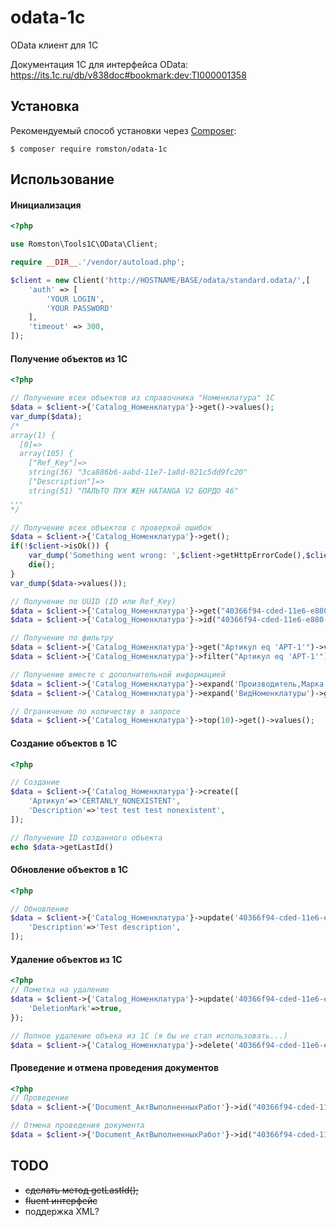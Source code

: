 # odata-1c
OData клиент для 1C 

Документация 1С для интерфейса OData: https://its.1c.ru/db/v838doc#bookmark:dev:TI000001358

Установка
------------

Рекомендуемый способ установки через
[Composer](http://getcomposer.org):

```
$ composer require romston/odata-1c
```

Использование
-----
#### Инициализация
```php
<?php

use Romston\Tools1C\OData\Client;

require __DIR__.'/vendor/autoload.php';

$client = new Client('http://HOSTNAME/BASE/odata/standard.odata/',[
    'auth' => [
        'YOUR LOGIN', 
        'YOUR PASSWORD'
    ],
    'timeout' => 300,
]);
```

#### Получение объектов из 1С
```php
<?php

// Получение всех объектов из справочника "Номенклатура" 1С
$data = $client->{'Catalog_Номенклатура'}->get()->values();
var_dump($data);
/*
array(1) {
  [0]=>
  array(105) {
    ["Ref_Key"]=>
    string(36) "3ca886b6-aabd-11e7-1a8d-021c5dd9fc20"
    ["Description"]=>
    string(51) "ПАЛЬТО ПУХ ЖЕН HATANGA V2 БОРДО 46"
,,,
*/

// Получение всех объектов с проверкой ошибок
$data = $client->{'Catalog_Номенклатура'}->get();
if(!$client->isOk()) {
    var_dump('Something went wrong: ',$client->getHttpErrorCode(),$client->getHttpErrorMessage(),$client->getErrorCode(),$client->getErrorMessage(),$data->toArray());
    die();
}
var_dump($data->values());

// Получение по UUID (ID или Ref_Key)
$data = $client->{'Catalog_Номенклатура'}->get("40366f94-cded-11e6-e880-00155dd9fc47")->first();
$data = $client->{'Catalog_Номенклатура'}->id("40366f94-cded-11e6-e880-00155dd9fc47")->get()->first();

// Получение по фильтру
$data = $client->{'Catalog_Номенклатура'}->get("Артикул eq 'АРТ-1'")->values();
$data = $client->{'Catalog_Номенклатура'}->filter("Артикул eq 'АРТ-1'")->get()->values();

// Получение вместе с дополнительной информацией
$data = $client->{'Catalog_Номенклатура'}->expand('Производитель,Марка')->get()->values();
$data = $client->{'Catalog_Номенклатура'}->expand('ВидНоменклатуры')->get()->values();

// Ограничение по количеству в запросе
$data = $client->{'Catalog_Номенклатура'}->top(10)->get()->values();
```
#### Создание объектов в 1С
```php
<?php

// Создание 
$data = $client->{'Catalog_Номенклатура'}->create([
    'Артикул'=>'CERTANLY_NONEXISTENT',
    'Description'=>'test test test nonexistent',
]);

// Получение ID созданного объекта
echo $data->getLastId()
```

#### Обновление объектов в 1С
```php
<?php

// Обновление
$data = $client->{'Catalog_Номенклатура'}->update('40366f94-cded-11e6-e880-00155dd9fc47',[
    'Description'=>'Test description',
]);
```
#### Удаление объектов из 1С
```php
<?php
// Пометка на удаление
$data = $client->{'Catalog_Номенклатура'}->update('40366f94-cded-11e6-e880-00155dd9fc47',{
    'DeletionMark'=>true,
});

// Полное удаление объека из 1С (я бы не стал использовать...)
$data = $client->{'Catalog_Номенклатура'}->delete('40366f94-cded-11e6-e880-00155dd9fc47');
```

#### Проведение и отмена проведения документов
```php
<?php
// Проведение
$data = $client->{'Document_АктВыполненныхРабот'}->id("40366f94-cded-11e6-e880-00155dd9fc47")->post();

// Отмена проведения документа
$data = $client->{'Document_АктВыполненныхРабот'}->id("40366f94-cded-11e6-e880-00155dd9fc47")->unpost();
```
TODO
-----
- ~~сделать метод getLastId();~~
- ~~fluent интерфейс~~
- поддержка XML?
